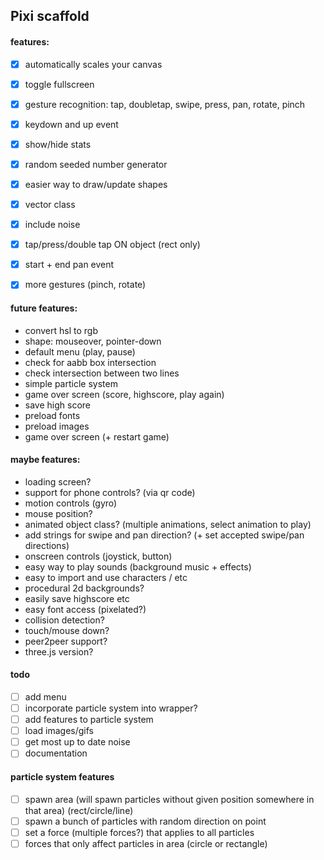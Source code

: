 ## Pixi scaffold

#### features:

- [x] automatically scales your canvas
- [x] toggle fullscreen
- [x] gesture recognition: tap, doubletap, swipe, press, pan, rotate, pinch
- [x] keydown and up event
- [x] show/hide stats
- [x] random seeded number generator
- [x] easier way to draw/update shapes
- [x] vector class
- [x] include noise
- [x] tap/press/double tap ON object (rect only)
- [x] start + end pan event
- [x] more gestures (pinch, rotate)


#### future features:

- convert hsl to rgb
- shape: mouseover, pointer-down
- default menu (play, pause)
- check for aabb box intersection
- check intersection between two lines
- simple particle system
- game over screen (score, highscore, play again)
- save high score
- preload fonts
- preload images
- game over screen (+ restart game)

#### maybe features:

- loading screen?
- support for phone controls? (via qr code)
- motion controls (gyro)
- mouse position?
- animated object class? (multiple animations, select animation to play)
- add strings for swipe and pan direction? (+ set accepted swipe/pan directions)
- onscreen controls (joystick, button)
- easy way to play sounds (background music + effects)
- easy to import and use characters / etc
- procedural 2d backgrounds?
- easily save highscore etc
- easy font access (pixelated?)
- collision detection?
- touch/mouse down?
- peer2peer support?
- three.js version?

#### todo
- [ ] add menu
- [ ] incorporate particle system into wrapper?
- [ ] add features to particle system
- [ ] load images/gifs
- [ ] get most up to date noise
- [ ] documentation

#### particle system features
- [ ] spawn area (will spawn particles without given position somewhere in that area) (rect/circle/line)
- [ ] spawn a bunch of particles with random direction on point
- [ ] set a force (multiple forces?) that applies to all particles
- [ ] forces that only affect particles in area (circle or rectangle)